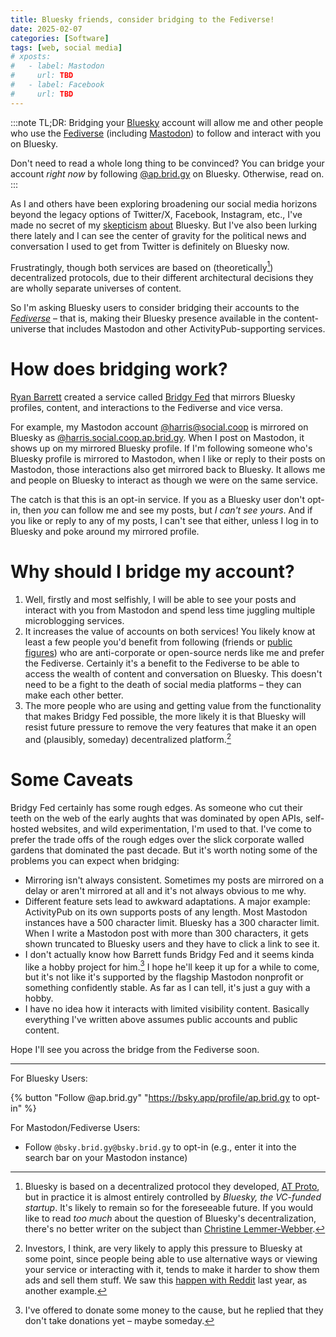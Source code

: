 ```yaml
---
title: Bluesky friends, consider bridging to the Fediverse!
date: 2025-02-07
categories: [Software]
tags: [web, social media]
# xposts:
#   - label: Mastodon
#     url: TBD
#   - label: Facebook
#     url: TBD
---
```


:::note
TL;DR: Bridging your [Bluesky][] account will allow me and other people who use the [Fediverse][] (including [Mastodon][]) to follow and interact with you on Bluesky.

[Bluesky]: https://bsky.social/
[Fediverse]: https://fediverse.info/
[Mastodon]: https://joinmastodon.org/

Don't need to read a whole long thing to be convinced? You can bridge your account _right now_ by following [@ap.brid.gy][] on Bluesky. Otherwise, read on.
:::

[@ap.brid.gy]: https://bsky.app/profile/ap.brid.gy

As I and others have been exploring broadening our social media horizons beyond the legacy options of Twitter/X, Facebook, Instagram, etc., I've made no secret of my [skepticism][] [about][] Bluesky. But I've also been lurking there lately and I can see the center of gravity for the political news and conversation I used to get from Twitter is definitely on Bluesky now.

[skepticism]: /2024/11/try-mastodon/
[about]: /2024/12/blueskys-enshittification-risk/

Frustratingly, though both services are based on (theoretically[^1]) decentralized protocols, due to their different architectural decisions they are wholly separate universes of content.

[^1]: Bluesky is based on a decentralized protocol they developed, [AT Proto][], but in practice it is almost entirely controlled by _Bluesky, the VC-funded startup_. It's likely to remain so for the foreseeable future. If you would like to read *too much* about the question of Bluesky's decentralization, there's no better writer on the subject than [Christine Lemmer-Webber](https://dustycloud.org/blog/how-decentralized-is-bluesky/).

[AT Proto]: https://atproto.com/

So I'm asking Bluesky users to consider bridging their accounts to the _[Fediverse][]_ – that is, making their Bluesky presence available in the content-universe that includes Mastodon and other ActivityPub-supporting services.

[Fediverse]: https://fediverse.info/

# How does bridging work?

[Ryan Barrett][] created a service called [Bridgy Fed][] that mirrors Bluesky profiles, content, and interactions to the Fediverse and vice versa.

[Ryan Barrett]: https://snarfed.org/
[Bridgy Fed]: https://fed.brid.gy/

For example, my Mastodon account [@harris@social.coop][] is mirrored on Bluesky as [@harris.social.coop.ap.brid.gy][]. When I post on Mastodon, it shows up on my mirrored Bluesky profile. If I'm following someone who's Bluesky profile is mirrored to Mastodon, when I like or reply to their posts on Mastodon, those interactions also get mirrored back to Bluesky. It allows me and people on Bluesky to interact as though we were on the same service.

[@harris@social.coop]: https://social.coop/@harris
[@harris.social.coop.ap.brid.gy]: https://bsky.app/profile/harris.social.coop.ap.brid.gy

The catch is that this is an opt-in service. If you as a Bluesky user don't opt-in, then _you_ can follow me and see my posts, but _I can't see yours_. And if you like or reply to any of my posts, I can't see that either, unless I log in to Bluesky and poke around my mirrored profile.

# Why should I bridge my account?

1. Well, firstly and most selfishly, I will be able to see your posts and interact with you from Mastodon and spend less time juggling multiple microblogging services.
2. It increases the value of accounts on both services! You likely know at least a few people you'd benefit from following (friends or [public figures](https://pluralistic.net/)) who are anti-corporate or open-source nerds like me and prefer the Fediverse. Certainly it's a benefit to the Fediverse to be able to access the wealth of content and conversation on Bluesky. This doesn't need to be a fight to the death of social media platforms – they can make each other better.
3. The more people who are using and getting value from the functionality that makes Bridgy Fed possible, the more likely it is that Bluesky will resist future pressure to remove the very features that make it an open and (plausibly, someday) decentralized platform.[^2]

[^2]: Investors, I think, are very likely to apply this pressure to Bluesky at some point, since people being able to use alternative ways or viewing your service or interacting with it, tends to make it harder to show them ads and sell them stuff. We saw this [happen with Reddit][reddit] last year, as another example.

[reddit]: https://en.wikipedia.org/wiki/2023_Reddit_API_controversy

# Some Caveats

Bridgy Fed certainly has some rough edges. As someone who cut their teeth on the web of the early aughts that was dominated by open APIs, self-hosted websites, and wild experimentation, I'm used to that. I've come to prefer the trade offs of the rough edges over the slick corporate walled gardens that dominated the past decade. But it's worth noting some of the problems you can expect when bridging:

* Mirroring isn't always consistent. Sometimes my posts are mirrored on a delay or aren't mirrored at all and it's not always obvious to me why.
* Different feature sets lead to awkward adaptations. A major example: ActivityPub on its own supports posts of any length. Most Mastodon instances have a 500 character limit. Bluesky has a 300 character limit. When I write a Mastodon post with more than 300 characters, it gets shown truncated to Bluesky users and they have to click a link to see it.
* I don't actually know how Barrett funds Bridgy Fed and it seems kinda like a hobby project for him.[^3] I hope he'll keep it up for a while to come, but it's not like it's supported by the flagship Mastodon nonprofit or something confidently stable. As far as I can tell, it's just a guy with a hobby.
* I have no idea how it interacts with limited visibility content. Basically everything I've written above assumes public accounts and public content.

[^3]: I've offered to donate some money to the cause, but he replied that they don't take donations yet – maybe someday.

Hope I'll see you across the bridge from the Fediverse soon.

***

For Bluesky Users:

{% button "Follow @ap.brid.gy" "https://bsky.app/profile/ap.brid.gy to opt-in" %}

For Mastodon/Fediverse Users:

* Follow `@bsky.brid.gy@bsky.brid.gy` to opt-in (e.g., enter it into the search bar on your Mastodon instance)
